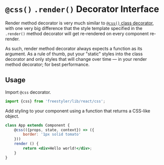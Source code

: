 # `@css()` `.render()` Decorator Interface

Render method decorator is very much similar to [`@css()` class decorator](./css-class-decorator.md), with one
very big difference that the style template specified in the `.render()` method decorator will get re-rendered
on every component re-render.

As such, render method decorator always expects a function as its argument. As a rule of thumb, put your "static"
styles into the class decorator and only styles that will change over time &mdash; in your render method decorator;
for best performance.


## Usage

Import `@css` decorator.

```js
import {css} from 'freestyler/lib/react/css';
```

Add styling to your component using a function that returns a CSS-like object.

```jsx
class App extends Component {
    @css(({props, state, context}) => ({
        border: '1px solid tomato'
    }))
    render () {
        return <div>Hello world!</div>;
    }
}
```
